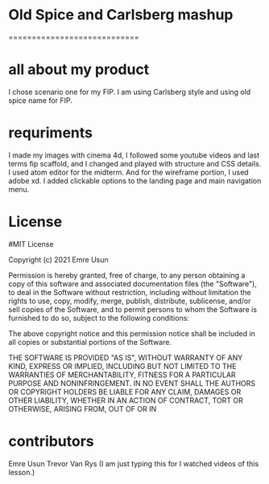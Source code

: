 # Old Spice and Carlsberg mashup
============================
# all about my product
I chose scenario one for my FIP. I am using Carlsberg style and using
old spice name for FIP.

# requriments

I made my images with cinema 4d, I followed some youtube videos and last terms
fip scaffold, and I changed and played with structure and CSS details. I used atom editor for the midterm. And for the wireframe portion, I used adobe xd.
I added clickable options to the landing page and main navigation menu.



# License
#MIT License

Copyright (c) 2021 Emre Usun

Permission is hereby granted, free of charge, to any person obtaining a copy
of this software and associated documentation files (the "Software"), to deal
in the Software without restriction, including without limitation the rights
to use, copy, modify, merge, publish, distribute, sublicense, and/or sell
copies of the Software, and to permit persons to whom the Software is
furnished to do so, subject to the following conditions:

The above copyright notice and this permission notice shall be included in all
copies or substantial portions of the Software.

THE SOFTWARE IS PROVIDED "AS IS", WITHOUT WARRANTY OF ANY KIND, EXPRESS OR
IMPLIED, INCLUDING BUT NOT LIMITED TO THE WARRANTIES OF MERCHANTABILITY,
FITNESS FOR A PARTICULAR PURPOSE AND NONINFRINGEMENT. IN NO EVENT SHALL THE
AUTHORS OR COPYRIGHT HOLDERS BE LIABLE FOR ANY CLAIM, DAMAGES OR OTHER
LIABILITY, WHETHER IN AN ACTION OF CONTRACT, TORT OR OTHERWISE, ARISING FROM,
OUT OF OR IN
# contributors
Emre Usun
Trevor Van Rys (I am just typing this for I watched videos of this lesson.)
